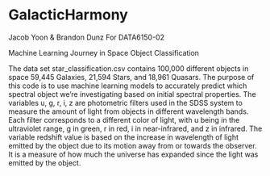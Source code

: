 # GalacticHarmony

Jacob Yoon & Brandon Dunz
For DATA6150-02

Machine Learning Journey in Space Object Classification


The data set star_classification.csv contains 100,000 different objects in space 59,445 Galaxies, 21,594 Stars, and 18,961 Quasars. 
The purpose of this code is to use machine learning models to accurately predict which spectral object we’re investigating based on initial spectral properties.
The variables u, g, r, i, z are photometric filters used in the SDSS system to measure the amount of light from objects in different wavelength bands. Each filter corresponds to a different color of light, with u being in the ultraviolet range, g in green, r in red, i in near-infrared, and z in infrared.
The variable redshift value is based on the increase in wavelength of light emitted by the object due to its motion away from or towards the observer. It is a measure of how much the universe has expanded since the light was emitted by the object.

